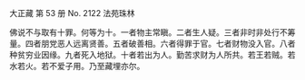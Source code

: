 大正藏 第 53 册 No. 2122 法苑珠林

佛说不与取有十罪。何等为十。一者物主常瞋。二者生人疑。三者非时非处行不筹量。四者朋党恶人远离贤善。五者破善相。六者得罪于官。七者财物没入官。八者种贫穷业因缘。九者死入地狱。十者若出为人。勤苦求财为人所共。若王若贼。若水若火。若不爱子用。乃至藏埋亦尔。